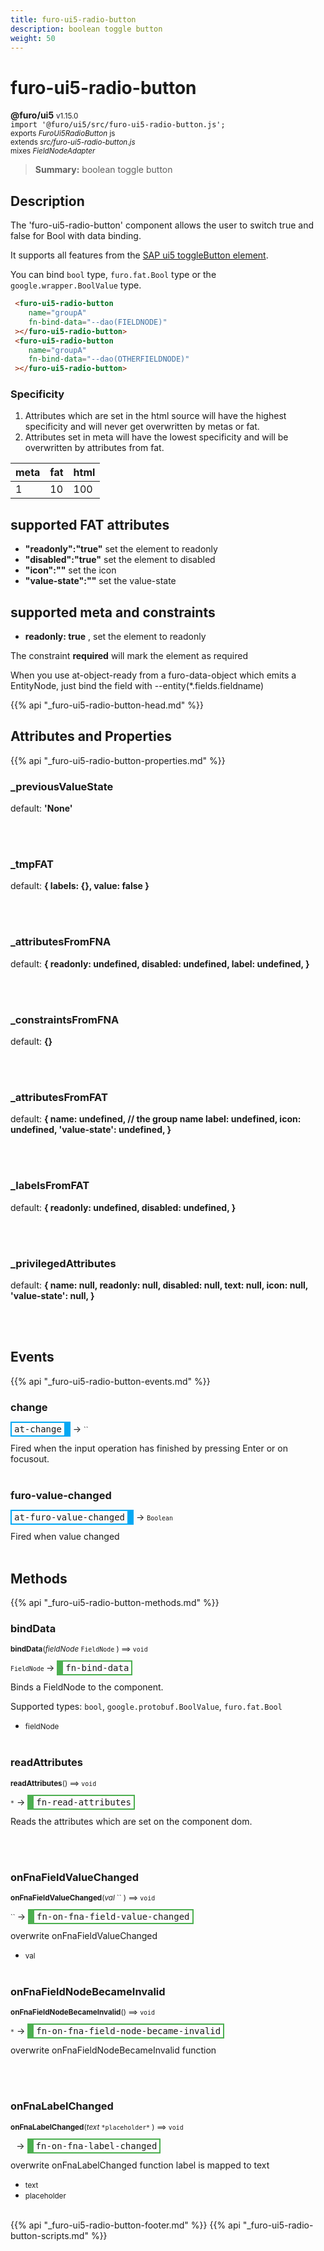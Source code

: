 ```yaml
---
title: furo-ui5-radio-button
description: boolean toggle button
weight: 50
---
```


# furo-ui5-radio-button
**@furo/ui5** <small>v1.15.0</small>
<br>`import '@furo/ui5/src/furo-ui5-radio-button.js';`<small>
<br>exports *FuroUi5RadioButton* js
<br>extends *src/furo-ui5-radio-button.js*
<br> mixes *FieldNodeAdapter*</small>

> **Summary:** boolean toggle button

## Description

The 'furo-ui5-radio-button' component allows the user to switch true and false for Bool with data binding.

It supports all features from the [SAP ui5 toggleButton element](https://sap.github.io/ui5-webcomponents/playground/components/ToggleButton/).

You can bind  `bool` type, `furo.fat.Bool` type or the `google.wrapper.BoolValue`  type.

```html
 <furo-ui5-radio-button
    name="groupA"
    fn-bind-data="--dao(FIELDNODE)"
 ></furo-ui5-radio-button>
 <furo-ui5-radio-button
    name="groupA"
    fn-bind-data="--dao(OTHERFIELDNODE)"
 ></furo-ui5-radio-button>
```

### Specificity
1. Attributes which are set in the html source will have the highest specificity and will never get overwritten by metas or fat.
2. Attributes set in meta will have the lowest specificity and will be overwritten by attributes from fat.

| meta  | fat  | html  |
|------  |-----  |------  |
| 1      | 10    | 100    |


## supported FAT attributes
 - **"readonly":"true"** set the element to readonly
 - **"disabled":"true"** set the element to disabled
 - **"icon":""** set the icon
 - **"value-state":""** set the value-state

## supported meta and constraints
- **readonly: true** , set the element to readonly

The constraint **required** will mark the element as required

When you use at-object-ready from a furo-data-object which emits a EntityNode, just bind the field with --entity(*.fields.fieldname)

{{% api "_furo-ui5-radio-button-head.md" %}}

## Attributes and Properties
{{% api "_furo-ui5-radio-button-properties.md" %}}

















### **_previousValueState**
default: **&#39;None&#39;**</small>


<br><br>

### **_tmpFAT**
default: **{ labels: {}, value: false }**</small>


<br><br>

### **_attributesFromFNA**
default: **{
      readonly: undefined,
      disabled: undefined,
      label: undefined,
    }**</small>


<br><br>

### **_constraintsFromFNA**
default: **{}**</small>


<br><br>

### **_attributesFromFAT**
default: **{
      name: undefined, // the group name
      label: undefined,
      icon: undefined,
      &#39;value-state&#39;: undefined,
    }**</small>


<br><br>

### **_labelsFromFAT**
default: **{
      readonly: undefined,
      disabled: undefined,
    }**</small>


<br><br>

### **_privilegedAttributes**
default: **{
      name: null,
      readonly: null,
      disabled: null,
      text: null,
      icon: null,
      &#39;value-state&#39;: null,
    }**</small>


<br><br>
## Events
{{% api "_furo-ui5-radio-button-events.md" %}}

### **change**
<span  style="border-width:2px 10px 2px 2px; border-style: solid;border-color:  rgb(2, 168, 244);font-family:monospace; padding:2px 4px;">at-change</span>
→ <small>``</small>

 Fired when the input operation has finished by pressing Enter or on focusout.
<br><br>
### **furo-value-changed**
<span  style="border-width:2px 10px 2px 2px; border-style: solid;border-color:  rgb(2, 168, 244);font-family:monospace; padding:2px 4px;">at-furo-value-changed</span>
→ <small>`Boolean`</small>

Fired when value changed
<br><br>

## Methods
{{% api "_furo-ui5-radio-button-methods.md" %}}



### **bindData**
<small>**bindData**(*fieldNode* `FieldNode` ) ⟹ `void`</small>

<small>`FieldNode` </small> →
<span  style="border-width:2px 2px 2px 10px; border-style: solid;border-color:  rgb(76, 175, 80);font-family:monospace; padding:2px 4px;">fn-bind-data</span>

Binds a FieldNode to the component.

Supported types: `bool`, `google.protobuf.BoolValue`, `furo.fat.Bool`

- <small>fieldNode </small>
<br><br>

### **readAttributes**
<small>**readAttributes**() ⟹ `void`</small>

<small>`*`</small> →
<span  style="border-width:2px 2px 2px 10px; border-style: solid;border-color:  rgb(76, 175, 80);font-family:monospace; padding:2px 4px;">fn-read-attributes</span>

Reads the attributes which are set on the component dom.

<br><br>


### **onFnaFieldValueChanged**
<small>**onFnaFieldValueChanged**(*val* `` ) ⟹ `void`</small>

<small>`` </small> →
<span  style="border-width:2px 2px 2px 10px; border-style: solid;border-color:  rgb(76, 175, 80);font-family:monospace; padding:2px 4px;">fn-on-fna-field-value-changed</span>

overwrite onFnaFieldValueChanged

- <small>val </small>
<br><br>



### **onFnaFieldNodeBecameInvalid**
<small>**onFnaFieldNodeBecameInvalid**() ⟹ `void`</small>

<small>`*`</small> →
<span  style="border-width:2px 2px 2px 10px; border-style: solid;border-color:  rgb(76, 175, 80);font-family:monospace; padding:2px 4px;">fn-on-fna-field-node-became-invalid</span>

overwrite onFnaFieldNodeBecameInvalid function

<br><br>




### **onFnaLabelChanged**
<small>**onFnaLabelChanged**(*text* `` *placeholder* `` ) ⟹ `void`</small>

<small>`` `` </small> →
<span  style="border-width:2px 2px 2px 10px; border-style: solid;border-color:  rgb(76, 175, 80);font-family:monospace; padding:2px 4px;">fn-on-fna-label-changed</span>

overwrite onFnaLabelChanged function
label is mapped to text

- <small>text </small>
- <small>placeholder </small>
<br><br>













{{% api "_furo-ui5-radio-button-footer.md" %}}
{{% api "_furo-ui5-radio-button-scripts.md" %}}
